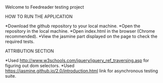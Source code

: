 Welcome to Feedreader testing project

HOW TO RUN THE APPLICATION

*Download the github repository to your local machine.
*Open the repository in the local machine.
*Open index.html in the browser (Chrome recommended).
*View the jasmine part displayed on the page to check the required tests.

ATTRIBUTION SECTION

*Used http://www.w3schools.com/jquery/jquery_ref_traversing.asp for figuring out dom selectors.
*Used https://jasmine.github.io/2.0/introduction.html link for asynchronous testing suite.


